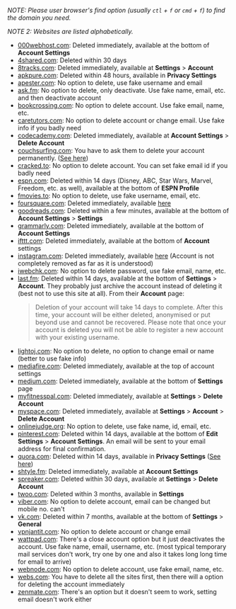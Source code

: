 *NOTE: Please user browser's find option (usually `ctl` + `f` or `cmd` + `f`) to find the domain you need.*

*NOTE 2: Websites are listed alphabetically.*

- [000webhost.com](https://www.000webhost.com): Deleted immediately, available at the bottom of **Account Settings**
- [4shared.com](https://www.4shared.com): Deleted within 30 days
- [8tracks.com](https://8tracks.com): Deleted immediately, available at **Settings** > **Account**
- [apkpure.com](https://apkpure.com): Deleted within 48 hours, available in **Privacy Settings**
- [apester.com](https://apester.com): No option to delete, use fake username and email
- [ask.fm](https://ask.fm): No option to delete, only deactivate. Use fake name, email, etc. and then deactivate account
- [bookcrossing.com](https://www.bookcrossing.com): No option to delete account. Use fake email, name, etc.
- [caretutors.com](https://caretutors.com): No option to delete account or change email. Use fake info if you badly need
- [codecademy.com](https://www.codecademy.com): Deleted immediately, available at **Account Settings** > **Delete Account**
- [couchsurfing.com](https://www.couchsurfing.com): You have to ask them to delete your account permanently. ([See here](https://support.couchsurfing.org/hc/en-us/articles/200640880-How-can-I-Hide-or-Delete-my-profile-))
- [cracked.to](https://cracked.to): No option to delete account. You can set fake email id if you badly need
- [espn.com](https://www.espn.com): Deleted within 14 days (Disney, ABC, Star Wars, Marvel, Freedom, etc. as well), available at the bottom of **ESPN Profile**
- [fmovies.to](https://fmovies.to): No option to delete, use fake username, email, etc.
- [foursquare.com](https://foursquare.com): Deleted immediately, available [here](https://foursquare.com/delete_me)
- [goodreads.com](https://www.goodreads.com): Deleted within a few minutes, available at the bottom of **Account Settings** > **Settings**
- [grammarly.com](https://account.grammarly.com): Deleted immediately, available at the bottom of **Account Settings**
- [ifttt.com](https://ifttt.com): Deleted immediately, available at the bottom of **Account** settings
- [instagram.com](https://www.instagram.com): Deleted immediately, available [here](https://www.instagram.com/accounts/remove/request/permanent/) (Account is not completely removed as far as it is understood)
- [iwebchk.com](https://iwebchk.com): No option to delete password, use fake email, name, etc.
- [last.fm](https://www.last.fm): Deleted within 14 days, available at the bottom of **Settings** > **Account**. They probably just archive the account instead of deleting it (best not to use this site at all). From their **Account** page:
  > Deletion of your account will take 14 days to complete. After this time, your account will be either deleted, anonymised or put beyond use and cannot be recovered. Please note that once your account is deleted you will not be able to register a new account with your existing username.
- [lightoj.com](http://www.lightoj.com): No option to delete, no option to change email or name (better to use fake info)
- [mediafire.com](https://www.mediafire.com): Deleted immediately, available at the top of account settings
- [medium.com](https://medium.com): Deleted immediately, available at the bottom of **Settings** page
- [myfitnesspal.com](https://www.myfitnesspal.com): Deleted immediately, available at **Settings** > **Delete Account**
- [myspace.com](https://myspace.com): Deleted immediately, available at **Settings** > **Account** > **Delete Account**
- [onlinejudge.org](https://onlinejudge.org): No option to delete, use fake name, id, email, etc.
- [pinterest.com](https://www.pinterest.com): Deleted within 14 days, available at the bottom of **Edit Settings** > **Account Settings**. An email will be sent to your email address for final confirmation.
- [quora.com](https://quora.com): Deleted within 14 days, available in **Privacy Settings** ([See here](https://www.quora.com/How-do-I-delete-my-Quora-account/answer/Quora-Official-Account))
- [shtyle.fm](http://shtyle.fm): Deleted immediately, available at **Account Settings**
- [spreaker.com](https://www.spreaker.com): Deleted within 30 days, available at **Settings** > **Delete Account**
- [twoo.com](https://www.twoo.com): Deleted within 3 months, available in **Settings**
- [viber.com](https://www.viber.com): No option to delete account, email can be changed but mobile no. can't
- [vk.com](https://vk.com): Deleted within 7 months, available at the bottom of **Settings** > **General**
- [vpnjantit.com](http://vpnjantit.com): No option to delete account or change email
- [wattpad.com](https://www.wattpad.com): There's a close account option but it just deactivates the account. Use fake name, email, username, etc. (most typical temporary mail services don't work, try one by one and also it takes long long time for email to arrive)
- [webnode.com](http://webnode.com): No option to delete account, use fake email, name, etc.
- [webs.com](http://webs.com): You have to delete all the sites first, then there will a option for deleting the account immediately
- [zenmate.com](http://zenmate.com): There's an option but it doesn't seem to work, setting email doesn't work either
